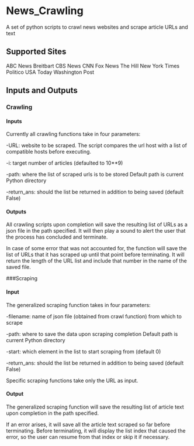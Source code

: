 # News_Crawling
A set of python scripts to crawl news websites and scrape article URLs and text

## Supported Sites
ABC News
Breitbart
CBS News
CNN
Fox News
The Hill
New York Times
Politico
USA Today
Washington Post

## Inputs and Outputs
### Crawling
#### Inputs
Currently all crawling functions take in four parameters:

-URL: website to be scraped.
The script compares the url host with a list of compatible hosts before executing.

-i: target number of articles (defaulted to 10**9)

-path: where the list of scraped urls is to be stored
Default path is current Python directory

-return_ans: should the list be returned in addition to being saved (default False)

#### Outputs
All crawling scripts upon completion will save the resulting list of URLs as a json file in the path specified.
It will then play a sound to alert the user that the process has concluded and terminate.

In case of some error that was not accounted for, the function will save the list of URLs that it has scraped up until that point before terminating.
It will return the length of the URL list and include that number in the name of the saved file.

###Scraping
#### Input
The generalized scraping function takes in four parameters:

-filename: name of json file (obtained from crawl function) from which to scrape

-path: where to save the data upon scraping completion
Default path is current Python directory

-start: which element in the list to start scraping from (default 0)

-return_ans: should the list be returned in addition to being saved (default False)

Specific scraping functions take only the URL as input.

#### Output
The generalized scraping function will save the resulting list of article text upon completion in the path specified.

If an error arises, it will save all the article text scraped so far before terminating.
Before terminating, it will display the list index that caused the error, so the user can resume from that index or skip it if necessary.
